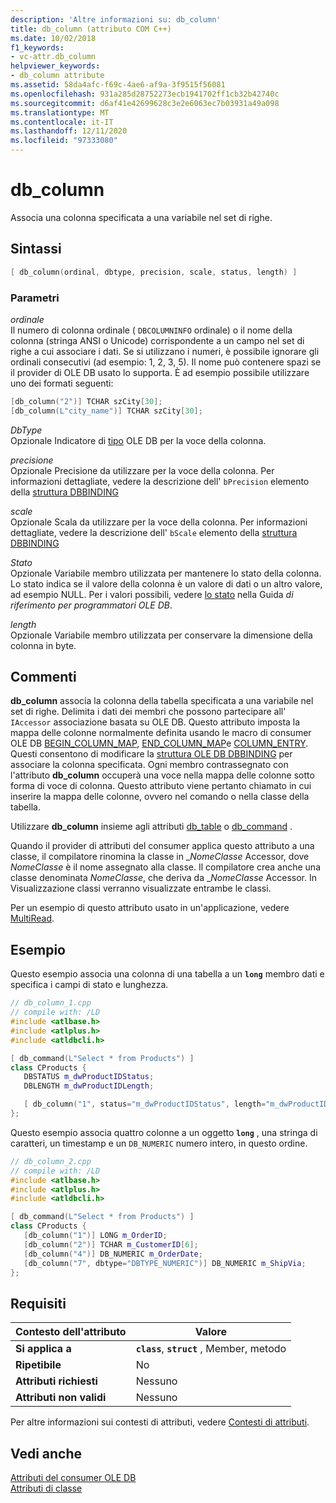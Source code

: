 ```yaml
---
description: 'Altre informazioni su: db_column'
title: db_column (attributo COM C++)
ms.date: 10/02/2018
f1_keywords:
- vc-attr.db_column
helpviewer_keywords:
- db_column attribute
ms.assetid: 58da4afc-f69c-4ae6-af9a-3f9515f56081
ms.openlocfilehash: 931a285d28752273ecb1941702ff1cb32b42740c
ms.sourcegitcommit: d6af41e42699628c3e2e6063ec7b03931a49a098
ms.translationtype: MT
ms.contentlocale: it-IT
ms.lasthandoff: 12/11/2020
ms.locfileid: "97333080"
---
```

# <a name="db_column"></a>db_column

Associa una colonna specificata a una variabile nel set di righe.

## <a name="syntax"></a>Sintassi

```cpp
[ db_column(ordinal, dbtype, precision, scale, status, length) ]
```

### <a name="parameters"></a>Parametri

*ordinale*<br/>
Il numero di colonna ordinale ( `DBCOLUMNINFO` ordinale) o il nome della colonna (stringa ANSI o Unicode) corrispondente a un campo nel set di righe a cui associare i dati. Se si utilizzano i numeri, è possibile ignorare gli ordinali consecutivi (ad esempio: 1, 2, 3, 5). Il nome può contenere spazi se il provider di OLE DB usato lo supporta. È ad esempio possibile utilizzare uno dei formati seguenti:

```cpp
[db_column("2")] TCHAR szCity[30];
[db_column(L"city_name")] TCHAR szCity[30];
```

*DbType*<br/>
Opzionale Indicatore di [tipo](/previous-versions/windows/desktop/ms711251(v=vs.85)) OLE DB per la voce della colonna.

*precisione*<br/>
Opzionale Precisione da utilizzare per la voce della colonna. Per informazioni dettagliate, vedere la descrizione dell' `bPrecision` elemento della [struttura DBBINDING](/previous-versions/windows/desktop/ms716845(v=vs.85))

*scale*<br/>
Opzionale Scala da utilizzare per la voce della colonna. Per informazioni dettagliate, vedere la descrizione dell' `bScale` elemento della [struttura DBBINDING](/previous-versions/windows/desktop/ms716845(v=vs.85))

*Stato*<br/>
Opzionale Variabile membro utilizzata per mantenere lo stato della colonna. Lo stato indica se il valore della colonna è un valore di dati o un altro valore, ad esempio NULL. Per i valori possibili, vedere [lo stato](/previous-versions/windows/desktop/ms722617(v=vs.85)) nella Guida *di riferimento per programmatori OLE DB*.

*length*<br/>
Opzionale Variabile membro utilizzata per conservare la dimensione della colonna in byte.

## <a name="remarks"></a>Commenti

**db_column** associa la colonna della tabella specificata a una variabile nel set di righe. Delimita i dati dei membri che possono partecipare all' `IAccessor` associazione basata su OLE DB. Questo attributo imposta la mappa delle colonne normalmente definita usando le macro di consumer OLE DB [BEGIN_COLUMN_MAP](../../data/oledb/macros-and-global-functions-for-ole-db-consumer-templates.md#begin_column_map), [END_COLUMN_MAP](../../data/oledb/macros-and-global-functions-for-ole-db-consumer-templates.md#end_column_map)e [COLUMN_ENTRY](../../data/oledb/macros-and-global-functions-for-ole-db-consumer-templates.md#column_entry). Questi consentono di modificare la [struttura OLE DB DBBINDING](/previous-versions/windows/desktop/ms716845(v=vs.85)) per associare la colonna specificata. Ogni membro contrassegnato con l'attributo **db_column** occuperà una voce nella mappa delle colonne sotto forma di voce di colonna. Questo attributo viene pertanto chiamato in cui inserire la mappa delle colonne, ovvero nel comando o nella classe della tabella.

Utilizzare **db_column** insieme agli attributi [db_table](db-table.md) o [db_command](db-command.md) .

Quando il provider di attributi del consumer applica questo attributo a una classe, il compilatore rinomina la classe in \_*NomeClasse* Accessor, dove *NomeClasse* è il nome assegnato alla classe. Il compilatore crea anche una classe denominata *NomeClasse*, che deriva da \_*NomeClasse* Accessor.  In Visualizzazione classi verranno visualizzate entrambe le classi.

Per un esempio di questo attributo usato in un'applicazione, vedere [MultiRead](https://github.com/Microsoft/VCSamples/tree/master/VC2010Samples/ATL/OLEDB/Consumer).

## <a name="examples"></a>Esempio

Questo esempio associa una colonna di una tabella a un **`long`** membro dati e specifica i campi di stato e lunghezza.

```cpp
// db_column_1.cpp
// compile with: /LD
#include <atlbase.h>
#include <atlplus.h>
#include <atldbcli.h>

[ db_command(L"Select * from Products") ]
class CProducts {
   DBSTATUS m_dwProductIDStatus;
   DBLENGTH m_dwProductIDLength;

   [ db_column("1", status="m_dwProductIDStatus", length="m_dwProductIDLength") ] LONG m_ProductID;
};
```

Questo esempio associa quattro colonne a un oggetto **`long`** , una stringa di caratteri, un timestamp e un `DB_NUMERIC` numero intero, in questo ordine.

```cpp
// db_column_2.cpp
// compile with: /LD
#include <atlbase.h>
#include <atlplus.h>
#include <atldbcli.h>

[ db_command(L"Select * from Products") ]
class CProducts {
   [db_column("1")] LONG m_OrderID;
   [db_column("2")] TCHAR m_CustomerID[6];
   [db_column("4")] DB_NUMERIC m_OrderDate;
   [db_column("7", dbtype="DBTYPE_NUMERIC")] DB_NUMERIC m_ShipVia;
};
```

## <a name="requirements"></a>Requisiti

| Contesto dell'attributo | Valore |
|-|-|
|**Si applica a**|**`class`**, **`struct`** , Member, metodo|
|**Ripetibile**|No|
|**Attributi richiesti**|Nessuno|
|**Attributi non validi**|Nessuno|

Per altre informazioni sui contesti di attributi, vedere [Contesti di attributi](cpp-attributes-com-net.md#contexts).

## <a name="see-also"></a>Vedi anche

[Attributi del consumer OLE DB](ole-db-consumer-attributes.md)<br/>
[Attributi di classe](class-attributes.md)

